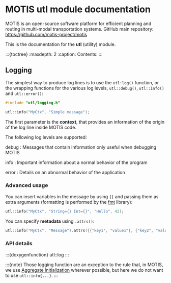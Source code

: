 # MOTIS utl module documentation
MOTIS is an open-source software platform for efficient planning and routing in multi-modal transportation systems.
GitHub main repository: https://github.com/motis-project/motis

This is the documentation for the **utl** (utility) module.

:::{toctree}
:maxdepth: 2
:caption: Contents:
:::

## Logging
The simplest way to produce log lines is to use the `utl:log()` function,
or the wrapping functions for the various log levels,
`utl::debug()`, `utl::info()` and `utl::error()`:
```c++
#include "utl/logging.h"

utl::info("MyCtx", "Simple message");
```

The first parameter is the **context**, that provides an information of the origin of the log line inside MOTIS code.

The following log levels are supported:

debug
: Messages that contain information only useful when debugging MOTIS

info
: Important information about a normal behavior of the program

error
: Details on an abnormal behavior of the application

### Advanced usage
You can insert variables in the message by using `{}` and passing them as extra arguments
(formatting is performed by the [fmt](https://fmt.dev>) library):
```c++
utl::info("MyCtx", "String={} Int={}", "Hello", 42);
```

You can specify **metadata** using `.attrs()`:
```c++
utl::info("MyCtx", "Message").attrs({{"key1", "value1"}, {"key2", "value2"}});
```

### API details
:::{doxygenfunction} utl::log
:::

:::{note}
Those logging function are an exception to the rule that, in MOTIS,
we use [Aggregate Initialization](https://en.cppreference.com/w/cpp/language/aggregate_initialization) wherever possible,
but here we do not want to use `utl::info{...}`.
:::
